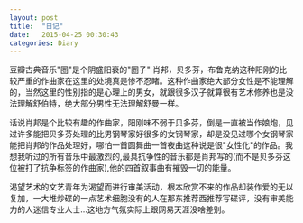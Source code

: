 ```yaml
---
layout: post
title:  "日记"
date:   2015-04-25 00:30:43
categories: Diary
---
```

豆瓣古典音乐"圈"是个阴盛阳衰的"圈子" 肖邦，贝多芬，布鲁克纳这种阳刚的比较严重的作曲家在这里的处境真是惨不忍睹。这种作曲家绝大部分女性是不能理解的，当然这里的性别指的是心理上的男女，就跟很多汉子就算很有艺术修养也是没法理解舒伯特，绝大部分男性无法理解舒曼一样。

话说肖邦是个比较有趣的作曲家，阳刚味不弱于贝多芬，倒是一直被当作娘炮，见过许多能把贝多芬处理的比男钢琴家好很多的女钢琴家，却是没见过哪个女钢琴家能把肖邦的作品处理好，哪怕一首圆舞曲一首夜曲这种说是很"女性化"的作品。我想我听过的所有音乐中最激烈的,最具抗争性的音乐都是肖邦写的(而不是贝多芬这位被打了抗争标签的作曲家),他的四首叙事曲有摧毁一切的能量。

渴望艺术的文艺青年为渴望而进行审美活动，根本欣赏不来的作品却装作爱的无以复加，一大堆炒碟的一点艺术细胞没有的人在那东推荐西推荐写碟评，没有审美能力的人迷信专业人士...这地方气氛实际上跟网易天涯没啥差别。 